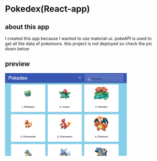 # Pokedex(React-app)

## about this app
I created this app because I wanted to use material-ui.
pokeAPI is used to get all the data of pokemons.
this project is not deployed so check the pic down below


## preview
<img src="images/pokedex_preview.png" width="80%" alt="pokedex_preview"/>